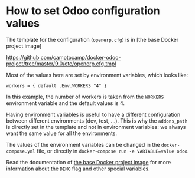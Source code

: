<!--
This file has been generated with 'invoke project.sync'.
Do not modify. Any manual change will be lost.
-->
# How to set Odoo configuration values

The template for the configuration (`openerp.cfg`) is in [the base Docker project image]

https://github.com/camptocamp/docker-odoo-project/tree/master/9.0/etc/openerp.cfg.tmpl


Most of the values here are set by environment variables, which looks like:

```
workers = { default .Env.WORKERS "4" }
```

In this example, the number of workers is taken from the `WORKERS` environment
variable and the default values is 4.

Having environment variables is useful to have a different configuration
between different environments (dev, test, ...). This is why the `addons_path`
is directly set in the template and not in environment variables: we always
want the same value for all the environments.

The values of the environment variables can be changed in the
`docker-compose.yml` file, or directly in `docker-compose run -e VARIABLE=value
odoo`.

Read the documentation of [the base Docker project
image](https://github.com/camptocamp/docker-odoo-project) for more information
about the `DEMO` flag and other special variables.
